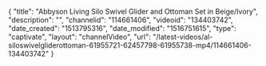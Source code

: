 {
    "title": "Abbyson Living Silo Swivel Glider and Ottoman Set in Beige\/Ivory",
    "description": "",
    "channelid": "114661406",
    "videoid": "134403742",
    "date_created": "1513795316",
    "date_modified": "1516751615",
    "type": "captivate",
    "layout": "channelVideo",
    "url": "\/latest-videos\/al-siloswivelgliderottoman-61955721-62457798-61955738-mp4\/114661406-134403742"
}